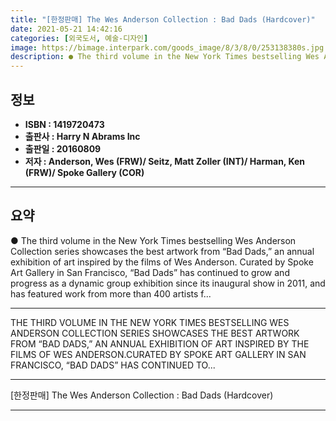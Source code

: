 ```yaml
---
title: "[한정판매] The Wes Anderson Collection : Bad Dads (Hardcover)"
date: 2021-05-21 14:42:16
categories: [외국도서, 예술-디자인]
image: https://bimage.interpark.com/goods_image/8/3/8/0/253138380s.jpg
description: ● The third volume in the New York Times bestselling Wes Anderson Collection series showcases the best artwork from “Bad Dads,” an annual exhibition of art ins
---
```


## **정보**

- **ISBN : 1419720473**
- **출판사 : Harry N Abrams Inc**
- **출판일 : 20160809**
- **저자 : Anderson, Wes (FRW)/ Seitz, Matt Zoller (INT)/ Harman, Ken (FRW)/ Spoke Gallery (COR)**

------



## **요약**

●  The third volume in the New York Times bestselling Wes Anderson Collection series showcases the best artwork from “Bad Dads,” an annual exhibition of art inspired by the films of Wes Anderson. Curated by Spoke Art Gallery in San Francisco, “Bad Dads” has continued to grow and progress as a dynamic group exhibition since its inaugural show in 2011, and has featured work from more than 400 artists f...

------

THE THIRD VOLUME IN THE NEW YORK TIMES BESTSELLING WES ANDERSON COLLECTION SERIES SHOWCASES THE BEST ARTWORK FROM “BAD DADS,” AN ANNUAL EXHIBITION OF ART INSPIRED BY THE FILMS OF WES ANDERSON.CURATED BY SPOKE ART GALLERY IN SAN FRANCISCO, “BAD DADS” HAS CONTINUED TO... 

------


[한정판매] The Wes Anderson Collection : Bad Dads (Hardcover) 

------



